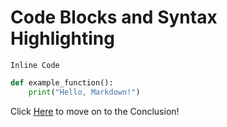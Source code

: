 # Code Blocks and Syntax Highlighting

`Inline Code`

```python
def example_function():
    print("Hello, Markdown!")
```

Click [Here](conclusion.md) to move on to the Conclusion!
